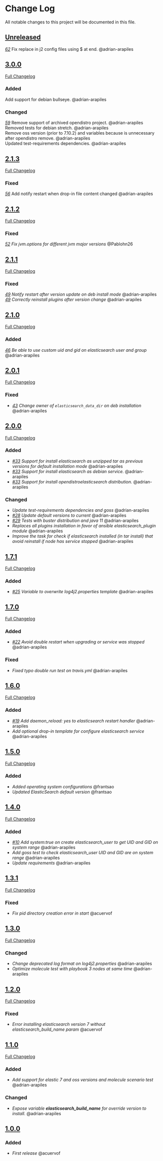 # Change Log
All notable changes to this project will be documented in this file.

## [Unreleased](https://github.com/idealista/elasticsearch_role/tree/develop)
*[62](https://github.com/idealista/elasticsearch_role/issues/62)* Fix replace in j2 config files using $ at end. @adrian-arapiles



## [3.0.0](https://github.com/idealista/elasticsearch_role/tree/3.0.0)
[Full Changelog](https://github.com/idealista/elasticsearch_role/compare/2.1.3...3.0.0)
### Added
Add support for debian bullseye. @adrian-arapiles

### Changed
*[59](https://github.com/idealista/elasticsearch_role/issues/59)* Remove support of archived opendistro project. @adrian-arapiles  
Removed tests for debian stretch. @adrian-arapiles  
Remove oss version (prior to 7.10.2) and variables because is unnecessary after opendistro remove. @adrian-arapiles  
Updated test-requirements dependencies. @adrian-arapiles


## [2.1.3](https://github.com/idealista/elasticsearch_role/tree/2.1.3)
[Full Changelog](https://github.com/idealista/elasticsearch_role/compare/2.1.2...2.1.3)
### Fixed
*[56](https://github.com/idealista/elasticsearch_role/issues/56)* Add notify restart when drop-in file content changed @adrian-arapiles

## [2.1.2](https://github.com/idealista/elasticsearch_role/tree/2.1.2)
[Full Changelog](https://github.com/idealista/elasticsearch_role/compare/2.1.1...2.1.2)
### Fixed
*[52](https://github.com/idealista/elasticsearch_role/issues/52) Fix jvm.options for different jvm major versions* @Pablohn26

## [2.1.1](https://github.com/idealista/elasticsearch_role/tree/2.1.1)
[Full Changelog](https://github.com/idealista/elasticsearch_role/compare/2.1.0...2.1.1)
### Fixed
*[49](https://github.com/idealista/elasticsearch_role/issues/49) Notify restart after version update on deb install mode* @adrian-arapiles  
*[49](https://github.com/idealista/elasticsearch_role/issues/49) Correctly reinstall plugins after version change* @adrian-arapiles

## [2.1.0](https://github.com/idealista/elasticsearch_role/tree/2.1.0)
[Full Changelog](https://github.com/idealista/elasticsearch_role/compare/2.0.1...2.1.0)
### Added 
*[46](https://github.com/idealista/elasticsearch_role/issues/46) Be able to use custom uid and gid on elasticsearch user and group* @adrian-arapiles

## [2.0.1](https://github.com/idealista/elasticsearch_role/tree/2.0.1)
[Full Changelog](https://github.com/idealista/elasticsearch_role/compare/2.0.0...2.0.1)
### Fixed
- *[43](https://github.com/idealista/elasticsearch_role/issues/43) Change owner of `elasticsearch_data_dir` on deb installation* @adrian-arapiles

## [2.0.0](https://github.com/idealista/elasticsearch_role/tree/2.0.0)
[Full Changelog](https://github.com/idealista/elasticsearch_role/compare/1.7.1...2.0.0)
### Added
- *[#33](https://github.com/idealista/elasticsearch_role/issues/33) Support for install elasticsearch as unzipped tar as previous versions for default installation mode* @adrian-arapiles
- *[#33](https://github.com/idealista/elasticsearch_role/issues/33) Support for install elasticsearch as debian service.* @adrian-arapiles
- *[#33](https://github.com/idealista/elasticsearch_role/issues/33) Support for install opendistroelasticsearch distribution.* @adrian-arapiles
### Changed
- *Update test-requirements dependencies and goss* @adrian-arapiles
- *[#28](https://github.com/idealista/elasticsearch_role/issues/28) Update default versions to current* @adrian-arapiles
- *[#29](https://github.com/idealista/elasticsearch_role/issues/29) Tests with buster distribution and java 11* @adrian-arapiles
- *Replaces all plugins installation in favor of ansible elasticsearch_plugin module* @adrian-arapiles
- *Improve the task for check if elasticsearch installed (in tar install) that avoid reinstall if node has service stopped* @adrian-arapiles

## [1.7.1](https://github.com/idealista/elasticsearch_role/tree/1.7.1)
[Full Changelog](https://github.com/idealista/elasticsearch_role/compare/1.7.0...1.7.1)
### Added
- *[#25](https://github.com/idealista/elasticsearch_role/issues/25) Variable to overwrite log4j2.properties template* @adrian-arapiles
 
## [1.7.0](https://github.com/idealista/elasticsearch_role/tree/1.7.0)
[Full Changelog](https://github.com/idealista/elasticsearch_role/compare/1.6.0...1.7.0)
### Added
- *[#22](https://github.com/idealista/elasticsearch_role/issues/22) Avoid double restart when upgrading or service was stopped* @adrian-arapiles

### Fixed
- *Fixed typo double run test on travis.yml* @adrian-arapiles

## [1.6.0](https://github.com/idealista/elasticsearch_role/tree/1.6.0)
[Full Changelog](https://github.com/idealista/elasticsearch_role/compare/1.5.0...1.6.0)
### Added
- *[#19](https://github.com/idealista/elasticsearch_role/issues/19) Add daemon_reload: yes to elasticsearch restart handler* @adrian-arapiles
- *Add optional drop-in template for configure elasticsearch service* @adrian-arapiles

## [1.5.0](https://github.com/idealista/elasticsearch_role/tree/1.5.0)
[Full Changelog](https://github.com/idealista/elasticsearch_role/compare/1.4.0...1.5.0)
### Added
- *Added operating system configurations* @frantsao
- *Updated ElasticSearch default version* @frantsao

## [1.4.0](https://github.com/idealista/elasticsearch_role/tree/1.4.0)
[Full Changelog](https://github.com/idealista/elasticsearch_role/compare/1.3.1...1.4.0)
### Added
- *[#10](https://github.com/idealista/elasticsearch_role/issues/10) Add system:true on create elasticsearch_user to get UID and GID on system range* @adrian-arapiles
- *Add goss test to check elasticsearch_user UID and GID are on system range* @adrian-arapiles
- *Update requirements* @adrian-arapiles

## [1.3.1](https://github.com/idealista/elasticsearch_role/tree/1.3.1)
[Full Changelog](https://github.com/idealista/elasticsearch_role/compare/1.3.0...1.3.1)
### Fixed
- *Fix pid directory creation error in start* @acuervof

## [1.3.0](https://github.com/idealista/elasticsearch_role/tree/1.3.0)
[Full Changelog](https://github.com/idealista/elasticsearch_role/compare/1.2.0...1.3.0)
### Changed
- *Change deprecated log format on log4j2.properties* @adrian-arapiles
- *Optimize molecule test with playbook 3 nodes at same time* @adrian-arapiles

## [1.2.0](https://github.com/idealista/elasticsearch_role/tree/1.2.0)
[Full Changelog](https://github.com/idealista/elasticsearch_role/compare/1.1.0...1.2.0)
### Fixed
- *Error installing elasticsearch version 7 without elasticsearch_build_name param* @acuervof

## [1.1.0](https://github.com/idealista/elasticsearch_role/tree/1.1.0)
[Full Changelog](https://github.com/idealista/elasticsearch_role/compare/1.0.0...1.1.0)
### Added
- *Add support for elastic 7 and oss versions and molecule scenario test* @adrian-arapiles
### Changed
- _Expose variable **elasticsearch_build_name** for override version to install._ @adrian-arapiles

## [1.0.0](https://github.com/idealista/elasticsearch_role/tree/1.0.0)
### Added
- *First release* @acuervof
